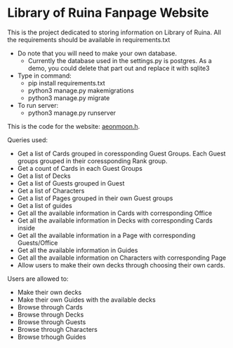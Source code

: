 # Library of Ruina Fanpage Website
This is the project dedicated to storing information on Library of Ruina. All the requirements should be available in requirements.txt

- Do note that you will need to make your own database. 
  - Currently the database used in the settings.py is postgres. As a demo, you could delete that part out and replace it with sqlite3
- Type in command:
  - pip install requirements.txt
  - python3 manage.py makemigrations
  - python3 manage.py migrate
- To run server:
  - python3 manage.py runserver


This is the code for the website: [aeonmoon.h](http://aeonmoon.herokuapp.com/).

Queries used:
- Get a list of Cards grouped in coressponding Guest Groups. Each Guest groups grouped in their coressponding Rank group. 
- Get a count of Cards in each Guest Groups
- Get a list of Decks
- Get a list of Guests grouped in Guest
- Get a list of Characters
- Get a list of Pages grouped in their own Guest groups
- Get a list of guides
- Get all the available information in Cards with corresponding Office
- Get all the available information in Decks with corresponding Cards inside
- Get all the available information in a Page with corresponding Guests/Office
- Get all the available information in Guides
- Get all the available information on Characters with corresponding Page
- Allow users to make their own decks through choosing their own cards.


Users are allowed to:
- Make their own decks
- Make their own Guides with the available decks
- Browse through Cards
- Browse through Decks
- Browse through Guests
- Browse through Characters 
- Browse trhough Guides

